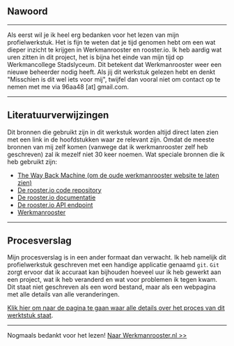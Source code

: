 ## Nawoord
---

Als eerst wil je ik heel erg bedanken voor het lezen van mijn profielwerkstuk. Het is fijn te weten dat je tijd genomen hebt om een wat dieper inzicht te krijgen in Werkmanrooster en rooster.io. Ik heb aardig wat uren zitten in dit project, het is bijna het einde van mijn tijd op Werkmancollege Stadslyceum. Dit betekent dat Werkmanrooster weer een nieuwe beheerder nodig heeft. Als jij dit werkstuk gelezen hebt en denkt "Misschien is dit wel iets voor mij", twijfel dan vooral niet om contact op te nemen met me via 96aa48 [at] gmail.com.

---
## Literatuurverwijzingen
Dit bronnen die gebruikt zijn in dit werkstuk worden altijd direct laten zien met een link in de hoofdstukken waar ze relevant zijn. Omdat de meeste bronnen van mij zelf komen (vanwege dat ik werkmanrooster zelf heb geschreven) zal ik mezelf niet 30 keer noemen. Wat speciale bronnen die ik heb gebruikt zijn:

* [The Way Back Machine (om de oude werkmanrooster website te laten zien)](http://web.archive.org/web/20140103031959/http://werkmanrooster.nl/)
* [De rooster.io code repository](https://github.com/96aa48/rooster.io)
* [De rooster.io documentatie](http://docs.werkmanrooster.nl)
* [De rooster.io API endpoint](http://werkmanrooster.nl/api)
* [Werkmanrooster](http://werkmanrooster.nl/)

---
## Procesverslag
Mijn procesverslag is in een ander formaat dan verwacht. Ik heb namelijk dit profielwerkstuk geschreven met een handige applicatie genaamd `git`. `Git` zorgt ervoor dat ik accuraat kan bijhouden hoeveel uur ik heb gewerkt aan een project, wat ik heb veranderd en wat voor problemen ik tegen kwam. Dit staat niet geschreven als een word bestand, maar als een webpagina met alle details van alle veranderingen.

[Klik hier om naar de pagina te gaan waar alle details over het proces van dit werktstuk staat](https://github.com/96AA48/hoewerkt/commits/master).

---
Nogmaals bedankt voor het lezen! [Naar Werkmanrooster.nl >>](http://werkmanrooster.nl)
